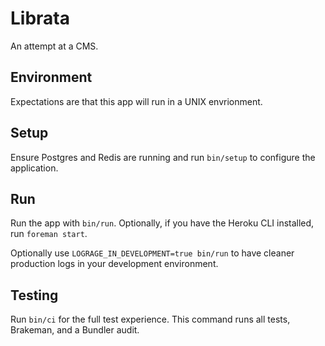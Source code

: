 # Librata

An attempt at a CMS.

## Environment

Expectations are that this app will run in a UNIX envrionment.

## Setup

Ensure Postgres and Redis are running and run `bin/setup` to configure the application.

## Run

Run the app with `bin/run`. Optionally, if you have the Heroku CLI installed, run `foreman start`.

Optionally use `LOGRAGE_IN_DEVELOPMENT=true bin/run` to have cleaner production logs in your development environment.

## Testing

Run `bin/ci` for the full test experience. This command runs all tests, Brakeman, and a Bundler audit.